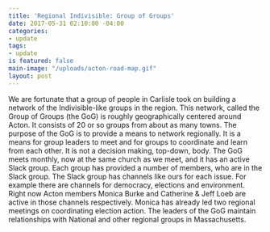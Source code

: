 ```yaml
---
title: 'Regional Indivisible: Group of Groups'
date: 2017-05-31 02:10:00 -04:00
categories:
- update
tags:
- update
is featured: false
main-image: "/uploads/acton-road-map.gif"
layout: post
---
```


We are fortunate that a group of people in Carlisle took on building a network of the Indivisible-like groups in the region. This network, called the Group of Groups (the GoG) is roughly geographically centered around Acton. It consists of 20 or so groups from about as many towns. 
The purpose of the GoG is to provide a means to network regionally. It is a means for group leaders to meet and for groups to coordinate and learn from each other. It is not a decision making, top-down, body.
The GoG meets monthly, now at the same church as we meet, and it has an active Slack group. Each group has provided a number of members, who are in the Slack group. The Slack group has channels like ours for each issue. For example there are channels for democracy, elections and environment.  Right now Acton members Monica Burke and Catherine & Jeff Loeb are active in those channels respectively. Monica has already led two regional meetings on coordinating election action.
The leaders of the GoG maintain relationships with National and other regional groups in Massachusetts.
